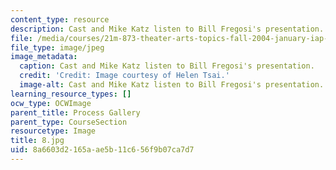 ```yaml
---
content_type: resource
description: Cast and Mike Katz listen to Bill Fregosi's presentation.
file: /media/courses/21m-873-theater-arts-topics-fall-2004-january-iap-2005/8a6603d2165aae5b11c656f9b07ca7d7_8.jpg
file_type: image/jpeg
image_metadata:
  caption: Cast and Mike Katz listen to Bill Fregosi's presentation.
  credit: 'Credit: Image courtesy of Helen Tsai.'
  image-alt: Cast and Mike Katz listen to Bill Fregosi's presentation.
learning_resource_types: []
ocw_type: OCWImage
parent_title: Process Gallery
parent_type: CourseSection
resourcetype: Image
title: 8.jpg
uid: 8a6603d2-165a-ae5b-11c6-56f9b07ca7d7
---
```

